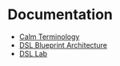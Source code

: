 # Documentation

 - [Calm Terminology](01-Calm-Terminology/)
 - [DSL Blueprint Architecture](02-DSL-Blueprint-Architecture/)
 - [DSL Lab](03-Quickstart/)
